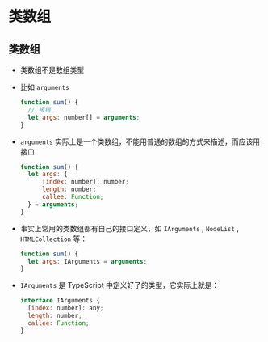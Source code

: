 # 类数组

## 类数组

  - 类数组不是数组类型

  - 比如 `arguments`

    ```javascript
    function sum() {
      // 报错
      let args: number[] = arguments;
    }
    ```

  - `arguments` 实际上是一个类数组，不能用普通的数组的方式来描述，而应该用接口

    ```javascript
    function sum() {
      let args: {
          [index: number]: number;
          length: number;
          callee: Function;
      } = arguments;
    }
    ```

  - 事实上常用的类数组都有自己的接口定义，如 `IArguments` , `NodeList` , `HTMLCollection` 等：

    ```javascript
    function sum() {
      let args: IArguments = arguments;
    }
    ```

  - `IArguments` 是 TypeScript 中定义好了的类型，它实际上就是：

    ```javascript
    interface IArguments {
      [index: number]: any;
      length: number;
      callee: Function;
    }
    ```
